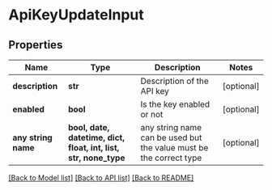 # ApiKeyUpdateInput


## Properties
Name | Type | Description | Notes
------------ | ------------- | ------------- | -------------
**description** | **str** | Description of the API key | [optional] 
**enabled** | **bool** | Is the key enabled or not | [optional] 
**any string name** | **bool, date, datetime, dict, float, int, list, str, none_type** | any string name can be used but the value must be the correct type | [optional]

[[Back to Model list]](../README.md#documentation-for-models) [[Back to API list]](../README.md#documentation-for-api-endpoints) [[Back to README]](../README.md)


